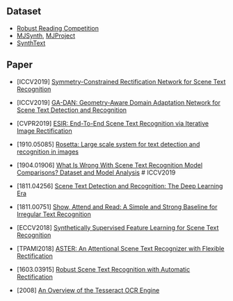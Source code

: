 ## Dataset
- [Robust Reading Competition](https://rrc.cvc.uab.es/)
- [MJSynth](http://www.robots.ox.ac.uk/~vgg/data/text/), [MJProject](http://www.robots.ox.ac.uk/~vgg/research/text/)
- [SynthText](https://github.com/ankush-me/SynthText)

## Paper

- [ICCV2019] [Symmetry-Constrained Rectification Network for Scene Text Recognition](http://openaccess.thecvf.com/content_ICCV_2019/html/Yang_Symmetry-Constrained_Rectification_Network_for_Scene_Text_Recognition_ICCV_2019_paper.html)

- [ICCV2019] [GA-DAN: Geometry-Aware Domain Adaptation Network for Scene Text Detection and Recognition](http://openaccess.thecvf.com/content_ICCV_2019/html/Zhan_GA-DAN_Geometry-Aware_Domain_Adaptation_Network_for_Scene_Text_Detection_and_ICCV_2019_paper.html)

- [CVPR2019] [ESIR: End-To-End Scene Text Recognition via Iterative Image Rectification](http://openaccess.thecvf.com/content_CVPR_2019/html/Zhan_ESIR_End-To-End_Scene_Text_Recognition_via_Iterative_Image_Rectification_CVPR_2019_paper.html)

- [1910.05085] [Rosetta: Large scale system for text detection and recognition in images](https://arxiv.org/abs/1910.05085)

- [1904.01906] [What Is Wrong With Scene Text Recognition Model Comparisons? Dataset and Model Analysis](https://arxiv.org/abs/1904.01906) # ICCV2019

- [1811.04256] [Scene Text Detection and Recognition:
The Deep Learning Era](https://arxiv.org/abs/1811.04256)

- [1811.00751] [Show, Attend and Read:
A Simple and Strong Baseline for Irregular Text Recognition](https://arxiv.org/abs/1811.00751)

- [ECCV2018] [Synthetically Supervised Feature Learning for
Scene Text Recognition](http://openaccess.thecvf.com/content_ECCV_2018/papers/Yang_Liu_Synthetically_Supervised_Feature_ECCV_2018_paper.pdf)

- [TPAMI2018] [ASTER: An Attentional Scene Text Recognizer with Flexible Rectification
](https://www.researchgate.net/publication/325993414_ASTER_An_Attentional_Scene_Text_Recognizer_with_Flexible_Rectification)

- [1603.03915] [Robust Scene Text Recognition with Automatic Rectification
](https://arxiv.org/abs/1603.03915)

- [2008] [An Overview of the Tesseract OCR Engine](https://static.googleusercontent.com/media/research.google.com/zh-CN//pubs/archive/33418.pdf)
